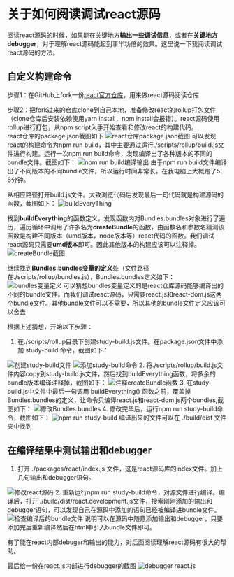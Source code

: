 # 关于如何阅读调试react源码
阅读react源码的时候，如果能在关键地方**输出一些调试信息**，或者在**关键地方debugger**，对于理解react源码能起到事半功倍的效果。这里说一下我阅读调试react源码的方法。

## 自定义构建命令
步骤1：在GitHub上fork一份[react官方仓库](https://github.com/facebook/react)，用来做react源码阅读仓库

步骤2：把fork过来的仓库clone到自己本地，准备修改react的rollup打包文件（clone仓库后安装依赖使用yarn install，npm install会报错）。react源码使用rollup进行打包，从npm script入手开始查看和修改react的构建代码。   
react仓库的package.json截图如下
<img src="./imgs/packagejson.png" alt="react仓库package.json截图">
可以发现react的构建命令为npm run build，其中主要通过运行./scripts/rollup/build.js文件进行构建。运行一次npm run build命令，发现编译出了各种版本的不同的bundle文件。截图如下：
<img src="./imgs/build_bundles.png" alt="npm run build编译输出">
由于npm run build文件编译出了不同版本的不同bundle文件，所以运行时间非常长，在我电脑上大概跑了5、6分钟。

从相应路径打开build.js文件。大致浏览代码后发现最后一句代码就是构建源码的函数，截图如下：
<img src="./imgs/buildEveryThing.png" alt="buildEveryThing">

找到**buildEverything**的函数定义，发现函数内对Bundles.bundles对象进行了遍历，遍历循环中调用了许多名为**createBundle**的函数，由函数名和参数名猜测该函数是构建不同版本（umd版本，node版本等）react代码的函数。我们调试react源码只需要**umd版本**即可。因此其他版本的构建应该可以注释掉。
<img src="./imgs/createBundle.png" alt="createBundle截图">


继续找到**Bundles.bundles变量的定义**处（文件路径在./scripts/rollup/bundles.js），Bundles.bundles定义如下：
<img src="./imgs/bundles.png" alt="bundles变量定义">
可以猜想bundles变量定义的是react仓库源码能够编译出的不同的bundle文件。而我们调试react源码，只需要react.js和react-dom.js这两个bundle文件。其他bundle文件可以不需要，所以其他的bundle文件定义应该可以舍去

根据上述猜想，开始以下步骤：
1. 在./scripts/rollup目录下创建study-build.js文件。在package.json文件中添加 study-build 命令，截图如下：
<img src="./imgs/study_build.png" alt="创建study-build文件">
<img src="./imgs/study_build_script.png" alt="添加study-build命令">
2. 将./scripts/rollup/build.js文件内容copy到study-build.js文件，然后找到buildEverything函数，将多余的bundle版本编译注释掉，截图如下：
<img src="./imgs/build_only_umd.png" alt="注释createBundle函数">
3. 在study-build.js中文件中最后一句调用 buildEverything() 函数之前，覆盖掉Bundles.bundles的定义，让命令只编译react.js和react-dom.js两个bundles,截图如下：
<img src="./imgs/modify-study-build.png" alt="修改Bundles.bundles">
4. 修改完毕后，运行npm run study-build命令，截图如下：
<img src="./imgs/run-study-build.png" alt="npm run study-build">
编译出来的文件可以在 ./build/dist 文件夹中找到

## 在编译结果中测试输出和debugger
1. 打开 ./packages/react/index.js 文件，这是react源码库的index文件。加上几句输出和debugger语句。
<img src="./imgs/modify-react-src.png" alt="修改react源码">
2. 重新运行npm run study-build命令，对源文件进行编译。编译后，打开 ./build/dist/react.development.js文件，搜索刚刚添加的输出和debugger语句，可以发现自己在源码中添加的语句已经被编译进bundle文件。
<img src="./imgs/modify-react-dist.png" alt="检查编译后的bundle文件">
说明可以在源码中随意添加输出和debugger，只要添加完后重新编译然后在html中引入bundle文件即可。

有了能在react内部debuger和输出的能力，对后面阅读理解react源码有很大的帮助。

最后给一份在react.js内部进行debugger的截图
<img src="./imgs/debugger-demo.png" alt="debugger react.js">
